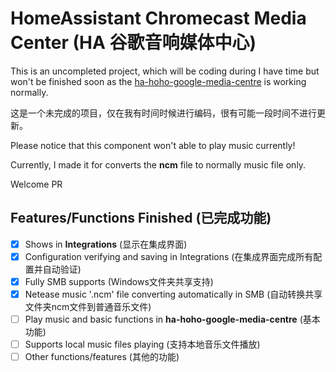 # HomeAssistant Chromecast Media Center (HA 谷歌音响媒体中心)

This is an uncompleted project, which will be coding during I have time but won't be finished soon as
the [ha-hoho-google-media-centre](https://github.com/nov30th/ha-hoho-google-media-center) is working normally.

这是一个未完成的项目，仅在我有时间时候进行编码，很有可能一段时间不进行更新。

Please notice that this component won't able to play music currently!

Currently, I made it for converts the **ncm** file to normally music file only.

Welcome PR

## Features/Functions Finished (已完成功能)

- [x] Shows in **Integrations** (显示在集成界面)
- [x] Configuration verifying and saving in Integrations (在集成界面完成所有配置并自动验证)
- [x] Fully SMB supports (Windows文件夹共享支持)
- [x] Netease music '.ncm' file converting automatically in SMB (自动转换共享文件夹ncm文件到普通音乐文件)
- [ ] Play music and basic functions in **ha-hoho-google-media-centre** (基本功能)
- [ ] Supports local music files playing (支持本地音乐文件播放)
- [ ] Other functions/features (其他的功能)